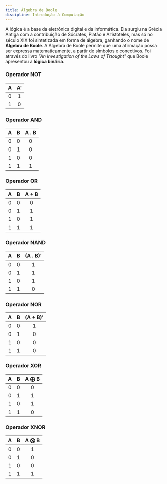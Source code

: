 ```yaml
---
title: Álgebra de Boole
discipline: Introdução à Computação
---
```


A lógica é a base da eletrônica digital e da informática. Ela surgiu na Grécia Antiga com a contribuição de Sócrates, Platão e Aristóteles, mas só no século XIX foi sintetizada em forma de álgebra, ganhando o nome de **Álgebra de Boole**. A Álgebra de Boole permite que uma afirmação possa ser expressa matematicamente, a partir de símbolos e conectivos. Foi através do livro *"An Investigation of the Laws of Thought"* que Boole apresentou a **lógica binária**.

### Operador NOT
**A** | **A'**  |
:---: | :---:|
0 | 1 |
1 | 0 |

### Operador AND
**A** | **B** | **A . B**  |
:---: | :---:| :---: |
0 | 0 | 0 |
0 | 1 | 0 |
1 | 0 | 0 |
1 | 1 | 1 |

### Operador OR
**A** | **B** | **A + B**  |
:---: | :---:| :---: |
0 | 0 | 0 |
0 | 1 | 1 |
1 | 0 | 1 |
1 | 1 | 1 |

### Operador NAND
**A** | **B** | **(A . B)'**  |
:---: | :---:| :---: |
0 | 0 | 1 |
0 | 1 | 1 |
1 | 0 | 1 |
1 | 1 | 0 |

### Operador NOR
**A** | **B** | **(A + B)'**  |
:---: | :---:| :---: |
0 | 0 | 1 |
0 | 1 | 0 |
1 | 0 | 0 |
1 | 1 | 0 |

### Operador XOR
**A** | **B** | **A ⨁ B**  |
:---: | :---:| :---: |
0 | 0 | 0 |
0 | 1 | 1 |
1 | 0 | 1 |
1 | 1 | 0 |

### Operador XNOR
**A** | **B** | **A ⨂ B**  |
:---: | :---:| :---: |
0 | 0 | 1 |
0 | 1 | 0 |
1 | 0 | 0 |
1 | 1 | 1 |